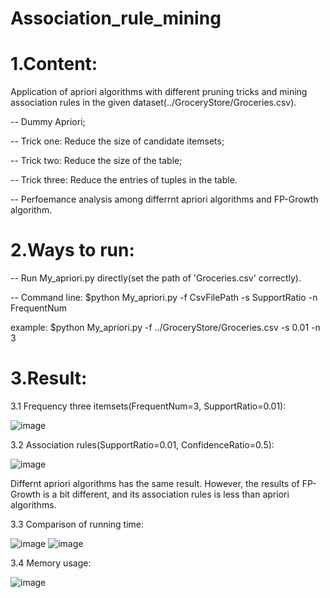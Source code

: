 # Association_rule_mining
# 1.Content: 

Application of apriori algorithms with different pruning tricks and mining association rules in the given dataset(../GroceryStore/Groceries.csv).

-- Dummy Apriori;

-- Trick one: Reduce the size of candidate itemsets;

-- Trick two: Reduce the size of the table;

-- Trick three: Reduce the entries of tuples in the table.

-- Perfoemance analysis among differrnt apriori algorithms and FP-Growth algorithm.


# 2.Ways to run:

-- Run My_apriori.py directly(set the path of 'Groceries.csv' correctly).

-- Command line: $python My_apriori.py -f CsvFilePath -s SupportRatio -n FrequentNum

example: $python My_apriori.py -f ../GroceryStore/Groceries.csv -s 0.01 -n 3


# 3.Result:

3.1 Frequency three itemsets(FrequentNum=3, SupportRatio=0.01):

![image](https://user-images.githubusercontent.com/68360191/116813061-81675e00-ab84-11eb-96ff-25e167f0c767.png)


3.2 Association rules(SupportRatio=0.01, ConfidenceRatio=0.5):

![image](https://user-images.githubusercontent.com/68360191/116813211-4ade1300-ab85-11eb-9b4f-f7bf379fcb2d.png)

Differnt apriori algorithms has the same result. However, the results of FP-Growth is a bit different, and its association rules is less than apriori algorithms.

3.3 Comparison of running time:

![image](https://user-images.githubusercontent.com/68360191/116813237-73fea380-ab85-11eb-9412-78892c29b57a.png)
![image](https://user-images.githubusercontent.com/68360191/116813240-782ac100-ab85-11eb-8a80-583fdda04ff2.png)

3.4 Memory usage:

![image](https://user-images.githubusercontent.com/68360191/116813260-8d9feb00-ab85-11eb-885d-4dae5c7d12c9.png)
